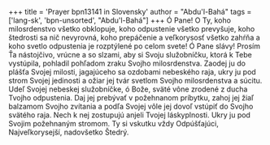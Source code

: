 +++
title = 'Prayer bpn13141 in Slovensky'
author = "Abdu'l-Bahá"
tags = ['lang-sk', 'bpn-unsorted', "Abdu'l-Bahá"]
+++
Ó Pane! O Ty, koho milosrdenstvo všetko obklopuje, koho odpustenie všetko prevyšuje, koho štedrosti sa nič nevyrovná, koho prepáčenie a veľkorysosť všetko zahŕňa a koho svetlo odpustenia je rozptýlené po celom svete!
Ó Pane slávy! Prosím Ťa nástojčivo, vrúcne a so slzami, aby si Svoju služobníčku, ktorá k Tebe vystúpila, pohladil pohľadom zraku Svojho milosrdenstva. Zaodej ju do plášťa Svojej milosti, jagajúceho sa ozdobami nebeského raja, ukry ju pod strom Svojej jedinosti a ožiar jej tvár svetlom Svojho milosrdenstva a súcitu.
Udeľ Svojej nebeskej služobníčke, ó Bože, sväté vône zrodené z ducha Tvojho odpustenia. Daj jej prebývať v požehnanom príbytku, zahoj jej žiaľ balzamom Svojho zvítania a podľa Svojej vôle jej dovoľ vstúpiť do Svojho svätého raja. Nech k nej zostupujú anjeli Tvojej láskyplnosti. Ukry ju pod Svojim požehnaným stromom. Ty si vskutku vždy Odpúšťajúci, Najveľkorysejší, nadovšetko Štedrý.
